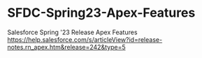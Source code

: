 # SFDC-Spring23-Apex-Features
Salesforce Spring '23 Release Apex Features
<href>https://help.salesforce.com/s/articleView?id=release-notes.rn_apex.htm&release=242&type=5</href>
